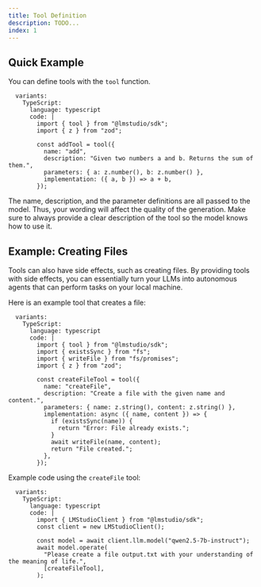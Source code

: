 ```yaml
---
title: Tool Definition
description: TODO...
index: 1
---
```


## Quick Example

You can define tools with the `tool` function.

```lms_code_snippet
  variants:
    TypeScript:
      language: typescript
      code: |
        import { tool } from "@lmstudio/sdk";
        import { z } from "zod";

        const addTool = tool({
          name: "add",
          description: "Given two numbers a and b. Returns the sum of them.",
          parameters: { a: z.number(), b: z.number() },
          implementation: ({ a, b }) => a + b,
        });
```

The name, description, and the parameter definitions are all passed to the model. Thus, your wording
will affect the quality of the generation. Make sure to always provide a clear description of the
tool so the model knows how to use it.

## Example: Creating Files

Tools can also have side effects, such as creating files. By providing tools with side effects, you
can essentially turn your LLMs into autonomous agents that can perform tasks on your local machine.

Here is an example tool that creates a file:

```lms_code_snippet
  variants:
    TypeScript:
      language: typescript
      code: |
        import { tool } from "@lmstudio/sdk";
        import { existsSync } from "fs";
        import { writeFile } from "fs/promises";
        import { z } from "zod";

        const createFileTool = tool({
          name: "createFile",
          description: "Create a file with the given name and content.",
          parameters: { name: z.string(), content: z.string() },
          implementation: async ({ name, content }) => {
            if (existsSync(name)) {
              return "Error: File already exists.";
            }
            await writeFile(name, content);
            return "File created.";
          },
        });
```

Example code using the `createFile` tool:

```lms_code_snippet
  variants:
    TypeScript:
      language: typescript
      code: |
        import { LMStudioClient } from "@lmstudio/sdk";
        const client = new LMStudioClient();

        const model = await client.llm.model("qwen2.5-7b-instruct");
        await model.operate(
          "Please create a file output.txt with your understanding of the meaning of life.",
          [createFileTool],
        );
```
